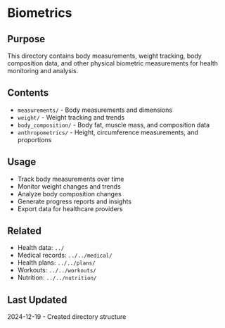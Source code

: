 # Biometrics

## Purpose
This directory contains body measurements, weight tracking, body composition data, and other physical biometric measurements for health monitoring and analysis.

## Contents
- `measurements/` - Body measurements and dimensions
- `weight/` - Weight tracking and trends
- `body_composition/` - Body fat, muscle mass, and composition data
- `anthropometrics/` - Height, circumference measurements, and proportions

## Usage
- Track body measurements over time
- Monitor weight changes and trends
- Analyze body composition changes
- Generate progress reports and insights
- Export data for healthcare providers

## Related
- Health data: `../`
- Medical records: `../../medical/`
- Health plans: `../../plans/`
- Workouts: `../../workouts/`
- Nutrition: `../../nutrition/`

## Last Updated
2024-12-19 - Created directory structure
